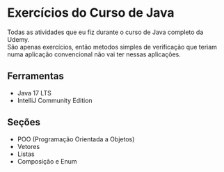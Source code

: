 # Exercícios do Curso de Java
Todas as atividades que eu fiz durante o curso de Java completo da Udemy.  
São apenas exercícios, então metodos simples de verificação que teriam numa aplicação convencional não vai ter nessas aplicações.

## Ferramentas
- Java 17 LTS
- IntelliJ Community Edition

## Seções
- POO (Programação Orientada a Objetos)
- Vetores
- Listas
- Composição e Enum
